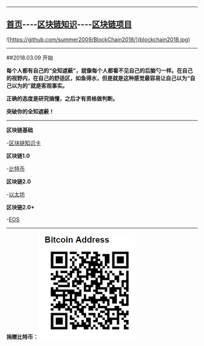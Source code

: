 -------


[首页](https://summer2009.github.io/BlockChain2018/)----[区块链知识](https://summer2009.github.io/BlockChain2018/)----[区块链项目](https://summer2009.github.io/BlockChain2018/)
----

![https://github.com/summer2009/BlockChain2018/](blockchain2018.jpg) 

--------------

##2018.03.09 开始

**每个人都有自己的“全知遮蔽”，就像每个人都看不见自己的后脑勺一样。在自己的视野内，在自己的舒适区，如鱼得水，但是就是这种感觉最容易让自己以为“自己以为的”就是客观事实。**

**正确的态度是研究搞懂，之后才有资格做判断。**

**突破你的全知遮蔽！**

----

**区块链基础**

  -[区块链知识卡](bc_card.md)

**区块链1.0**

-[比特币](http://www.bitcoin.org)
    
**区块链2.0**

-[以太坊](http://www.ethfans.org)

**区块链2.0+**

-[EOS](http://www.eos.org)

-----


**捐赠比特币：**![捐赠](denote_btc.jpg)

